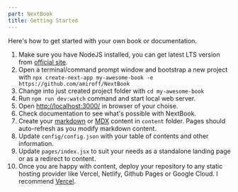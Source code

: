 ```yaml
---
part: NextBook
title: Getting Started
---
```


Here's how to get started with your own book or documentation.

1. Make sure you have NodeJS installed, you can get latest LTS version from [official site](https://nodejs.org/en/download/).
2. Open a terminal/command prompt window and bootstrap a new project with `npx create-next-app my-awesome-book -e https://github.com/amiroff/NextBook`
3. Change into just created project folder with `cd my-awesome-book`
4. Run `npm run dev:watch` command and start local web server.
5. Open [http://localhost:3000/](http://localhost:3000/) in browser of your choise.
6. Check documentation to see what's possible with NextBook.
7. Create your [markdown](/documentation/markdown) or [MDX](/documentation/using-mdx) content in `content` folder. Pages should auto-refresh as you modify markdown content.
8. Update `config/config.json` with your table of contents and other information.
9. Update `pages/index.jsx` to suit your needs as a standalone landing page or as a redirect to content.
10. Once you are happy with content, deploy your repository to any static hosting provider like Vercel, Netlify, Github Pages or Google Cloud. I recommend [Vercel](https://vercel.com/new).
